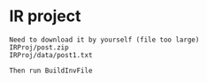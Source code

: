 # IR project
```
Need to download it by yourself (file too large)
IRProj/post.zip
IRProj/data/post1.txt

Then run BuildInvFile
```
